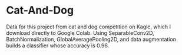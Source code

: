 # Cat-And-Dog
Data for this project from cat and dog competition on Kagle, which I download directly to Google Colab.
Using SeparableConv2D, BatchNormalization, GlobalAveragePooling2D, and data augmentation builds a classifier whose accuracy is 0.96.
